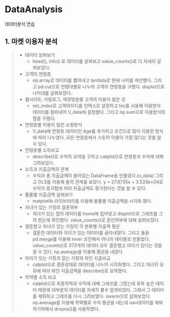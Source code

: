 # DataAnalysis
데이터분석 연습

## 1. 마켓 이용자 분석
> * 데이터 살펴보기
>   * head(), info() 로 데이터를 살펴보고 value_counts()로 더 자세히 살펴보았다.
> * 고객의 연령층
>   * np.array로 데이터를 뽑아내고 lambda로 현재 나이를 계산했다. 그리고 pd.cut으로 연령대별로 나누어 고객의 연령층을 구했다. displot으로 나이대를 살펴보았다.
> * 웹사이트, 카탈로그, 매장방문중 고객의 이용이 많은 것
>   * set_index로 고객아이디를 인덱스로 설정하고 loc를 사용해 이용방식 데이터를 잘라내어 V_data에 설정했다. 그리고 np.sum으로 이용방식의 합을 구했다.
> * 연령층별 이용이 많은 쇼핑방식
>   * V_data에 연령층 데이터인 Age를 추가하고 조건으로 많이 이용한 방식에 따라 나누었다. 모든 연령층에서 스토어 이용이 가장 많다는 것을 알 수 있다.
> * 연령층별 소득비교
>   * describe()로 수익의 요약을 구하고 catplot으로 연령층과 수익에 대해 그려보았다.
> * 소득과 지출금액의 관계
>   * 수익과 총 지출금액이 들어있는 DataFrame을 만들었다.(o_data) 그리고 OLS를 이용해 둘의 관계를 보았다. y = 27.8735x + 3.533e+04로 수익이 증가함에 따라 지출금액도 증가한다는 것을 알 수 있다.
> * 물품별 지출금액 살펴보기
>   * matplotlib 라이브러리를 이용해 물품별 지출금액을 시각화 했다.
> * 자녀가 있는 가정의 결혼여부
>   * 자녀가 있는 집의 데이터를 home에 집어넣고 displot으로 그래프를 그려 한눈에 확인했다. value_counts()로 혼인여부에 대해 살펴보았다.
> * 결혼했고 자녀가 있는 가정의 각 분류별 지출액 평균
>   * 결혼한 데이터와 아이가 있는 데이터를 골라내었다. 그리고 둘을 pd.merge를 이용해 inner 조인해서 하나의 테이블로 만들었다. value_counts()로 373개의 데이터 모두 결혼했고 아이가 있다는 것을 알 수 있다. np.average를 이용해 평균을 내었다.
> * 아이가 있는 가정과 없는 가정의 와인 지출비교
>   * catplot으로 결혼상태로 데이터를 나누어 시각화했다. 그리고 자녀의 유뮤에 따라 와인 지출금액을 describe()로 요약했다.
> * 학력별 소득 비교
>   * catplot으로 최종학력과 수익에 대해 그래프를 그렸는데 유독 높은 데이터 때문에 대부분의 데이터를 자세히 볼수 없게되었다. 그래서 그 데이터를 제외하고 그래프를 다시 그려보았다. swarm으로 살펴보았다. np.average를 이용해 학력별로 수익 평균을 내는데 nan데이터를 제외하기위해서 dropna()를 사용하였다.
